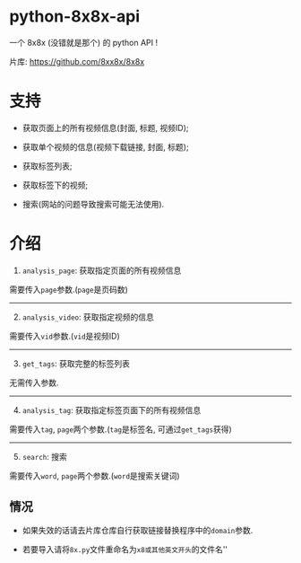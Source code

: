 # python-8x8x-api

一个 8x8x (没错就是那个) 的 python API !

片库: https://github.com/8xx8x/8x8x


# 支持

* 获取页面上的所有视频信息(封面, 标题, 视频ID);

* 获取单个视频的信息(视频下载链接, 封面, 标题);

* 获取标签列表;

* 获取标签下的视频;

* 搜索(网站的问题导致搜索可能无法使用).


# 介绍

1. `analysis_page`: 获取指定页面的所有视频信息

需要传入`page`参数.(`page`是页码数)

---

2. `analysis_video`: 获取指定视频的信息

需要传入`vid`参数.(`vid`是视频ID)

---

3. `get_tags`: 获取完整的标签列表

无需传入参数.

---

4. `analysis_tag`: 获取指定标签页面下的所有视频信息

需要传入`tag`, `page`两个参数.(`tag`是标签名, 可通过`get_tags`获得)

---

5. `search`: 搜索

需要传入`word`, `page`两个参数.(`word`是搜索关键词)

## 情况

* 如果失效的话请去片库仓库自行获取链接替换程序中的`domain`参数.

* 若要导入请将`8x.py`文件重命名为`x8或其他英文开头`的文件名''